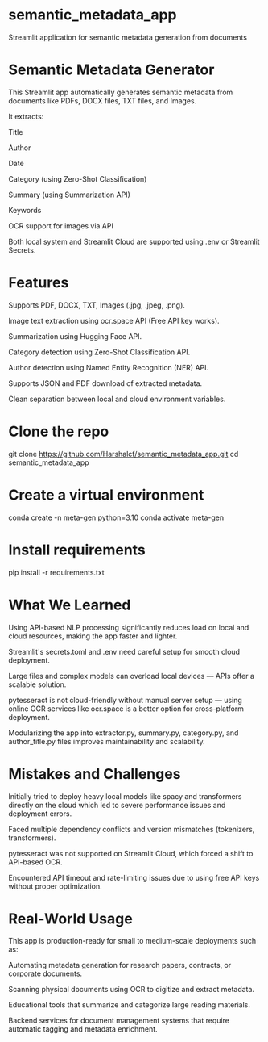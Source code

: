 # semantic_metadata_app
Streamlit application for semantic metadata generation from documents

# Semantic Metadata Generator
This Streamlit app automatically generates semantic metadata from documents like PDFs, DOCX files, TXT files, and Images.

It extracts:

Title

Author

Date

Category (using Zero-Shot Classification)

Summary (using Summarization API)

Keywords

OCR support for images via API

Both local system and Streamlit Cloud are supported using .env or Streamlit Secrets.

# Features
Supports PDF, DOCX, TXT, Images (.jpg, .jpeg, .png).

Image text extraction using ocr.space API (Free API key works).

Summarization using Hugging Face API.

Category detection using Zero-Shot Classification API.

Author detection using Named Entity Recognition (NER) API.

Supports JSON and PDF download of extracted metadata.

Clean separation between local and cloud environment variables.

# Clone the repo
git clone https://github.com/Harshalcf/semantic_metadata_app.git
cd semantic_metadata_app

# Create a virtual environment
conda create -n meta-gen python=3.10
conda activate meta-gen

# Install requirements
pip install -r requirements.txt

# What We Learned
Using API-based NLP processing significantly reduces load on local and cloud resources, making the app faster and lighter.

Streamlit's secrets.toml and .env need careful setup for smooth cloud deployment.

Large files and complex models can overload local devices — APIs offer a scalable solution.

pytesseract is not cloud-friendly without manual server setup — using online OCR services like ocr.space is a better option for cross-platform deployment.

Modularizing the app into extractor.py, summary.py, category.py, and author_title.py files improves maintainability and scalability.

# Mistakes and Challenges
Initially tried to deploy heavy local models like spacy and transformers directly on the cloud which led to severe performance issues and deployment errors.

Faced multiple dependency conflicts and version mismatches (tokenizers, transformers).

pytesseract was not supported on Streamlit Cloud, which forced a shift to API-based OCR.

Encountered API timeout and rate-limiting issues due to using free API keys without proper optimization.

# Real-World Usage
This app is production-ready for small to medium-scale deployments such as:

Automating metadata generation for research papers, contracts, or corporate documents.

Scanning physical documents using OCR to digitize and extract metadata.

Educational tools that summarize and categorize large reading materials.

Backend services for document management systems that require automatic tagging and metadata enrichment.
